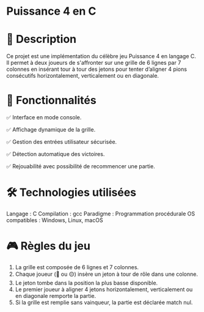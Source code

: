 # Puissance 4 en C



# 📌 Description

Ce projet est une implémentation du célèbre jeu Puissance 4 en langage C. Il permet à deux joueurs de s'affronter sur une grille de 6 lignes par 7 colonnes en insérant tour à tour des jetons pour tenter d’aligner 4 pions consécutifs horizontalement, verticalement ou en diagonale.

# 🎯 Fonctionnalités

✅ Interface en mode console.

✅ Affichage dynamique de la grille.

✅ Gestion des entrées utilisateur sécurisée.

✅ Détection automatique des victoires.

✅ Rejouabilité avec possibilité de recommencer une partie.

# 🛠️ Technologies utilisées

Langage : C
Compilation : gcc
Paradigme : Programmation procédurale
OS compatibles : Windows, Linux, macOS

# 🎮 Règles du jeu

1. La grille est composée de 6 lignes et 7 colonnes.
2. Chaque joueur (🔴 ou 🟡) insère un jeton à tour de rôle dans une colonne.
3. Le jeton tombe dans la position la plus basse disponible.
4. Le premier joueur à aligner 4 jetons horizontalement, verticalement ou en diagonale remporte la partie.
5. Si la grille est remplie sans vainqueur, la partie est déclarée match nul.
